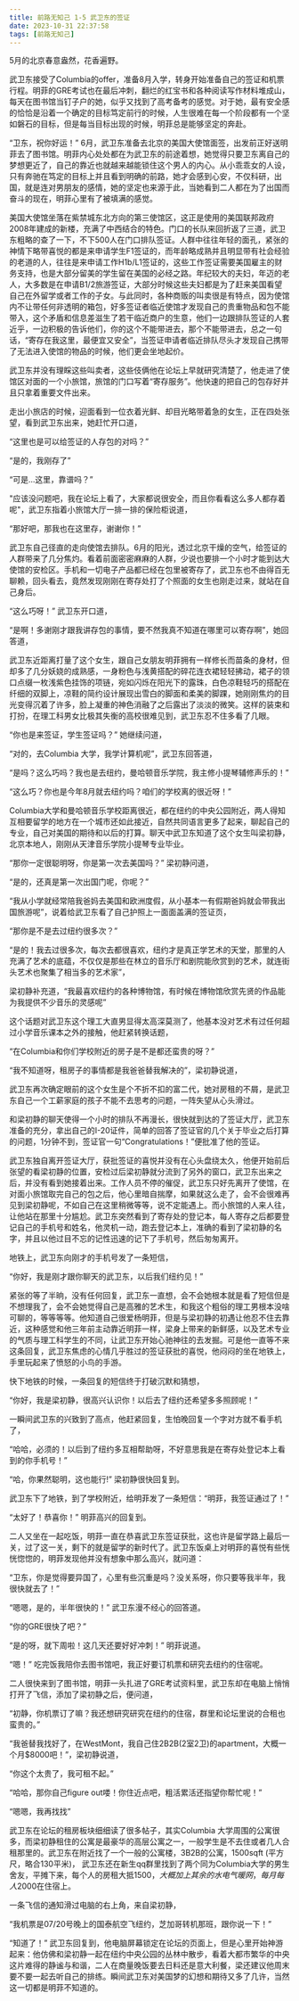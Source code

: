 ```yaml
---
title: 前路无知己 1-5 武卫东的签证
date: 2023-10-31 22:37:58
tags: [前路无知己]
---
```


5月的北京春意盎然，花香遍野。

武卫东接受了Columbia的offer，准备8月入学，转身开始准备自己的签证和机票行程。明菲的GRE考试也在最后冲刺，翻烂的红宝书和各种阅读写作材料堆成山，每天在图书馆当钉子户的她，似乎又找到了高考备考的感觉。对于她，最有安全感的恰恰是沿着一个确定的目标笃定前行的时候，人生很难在每一个阶段都有一个坚如磐石的目标，但是每当目标出现的时候，明菲总是能够坚定的奔赴。

“卫东，祝你好运！” 6月，武卫东准备去北京的美国大使馆面签，出发前正好送明菲去了图书馆。明菲内心处处都在为武卫东的前途着想，她觉得只要卫东离自己的梦想更近了，自己的靠近也就越来越能锁住这个男人的内心。从小乖乖女的人设，只有奔驰在笃定的目标上并且看到明确的前路，她才会感到心安，不仅科研，出国，就是连对男朋友的感情，她的坚定也来源于此，当她看到二人都在为了出国而奋斗的现在，明菲心里有了被填满的感觉。

美国大使馆坐落在紫禁城东北方向的第三使馆区，这正是使用的美国联邦政府2008年建成的新楼，充满了中西结合的特色。门口的长队来回折返了三道，武卫东粗略的查了一下，不下500人在门口排队签证。人群中往往年轻的面孔，紧张的神情下略带喜悦的都是来申请学生F1签证的，而年龄略成熟并且明显带有社会经验的老道的人，往往是来申请工作H1b/L1签证的，这些工作签证需要美国雇主的财务支持，也是大部分留美的学生留在美国的必经之路。年纪较大的夫妇，年迈的老人，大多数是在申请B1/2旅游签证，大部分时候这些夫妇都是为了赶来美国看望自己在外留学或者工作的子女。与此同时，各种商贩的叫卖很是有特点，因为使馆内不让带任何非透明的箱包，好多签证者临近使馆才发现自己的贵重物品和包不能带入，这个矛盾和信息差滋生了若干临近商户的生意，他们一边跟排队签证的人套近乎，一边积极的告诉他们，你的这个不能带进去，那个不能带进去，总之一句话，“寄存在我这里，最便宜又安全”，当签证申请者临近排队尽头才发现自己携带了无法进入使馆的物品的时候，他们更会坐地起价。 

武卫东并没有理睬这些叫卖者，这些伎俩他在论坛上早就研究清楚了，他走进了使馆区对面的一个小旅馆，旅馆的门口写着“寄存服务”。他快速的把自己的包存好并且只拿着重要文件出来。

走出小旅店的时候，迎面看到一位衣着光鲜、却目光略带着急的女生，正在四处张望，看到武卫东出来，她赶忙开口道，

“这里也是可以给签证的人存包的对吗？”

“是的，我刚存了”

“可是...这里，靠谱吗？”

"应该没问题吧，我在论坛上看了，大家都说很安全，而且你看看这么多人都存着呢"，武卫东指着小旅馆大厅一排一排的保险柜说道，

“那好吧，那我也在这里存，谢谢你！”

武卫东自己径直的走向使馆去排队。6月的阳光，透过北京干燥的空气，给签证的人群带来了几分焦灼。看着前面密密麻麻的人群，少说也要排一个小时才能到达大使馆的安检区。手机和一切电子产品都已经在包里被寄存了，武卫东也不由得百无聊赖，回头看去，竟然发现刚刚在寄存处打了个照面的女生也刚走过来，就站在自己身后。

“这么巧呀！” 武卫东开口道，

“是啊！多谢刚才跟我讲存包的事情，要不然我真不知道在哪里可以寄存啊”，她回答道，

武卫东近距离打量了这个女生，跟自己女朋友明菲拥有一样修长而苗条的身材，但却多了几分妖娆的成熟感，一身粉色与浅黄搭配的碎花连衣裙轻轻拂动，裙子的领口点缀一枚浅紫色挂饰的项链，宛如闪烁在阳光下的露珠，白色凉鞋轻巧的搭配在纤细的双脚上，凉鞋的简约设计展现出雪白的脚面和柔美的脚踝，她刚刚焦灼的目光变得沉着了许多，脸上凝重的神色消融了之后露出了淡淡的微笑。这样的装束和打扮，在理工科男女比极其失衡的高校很难见到，武卫东忍不住多看了几眼。

“你也是来签证，学生签证吗？” 她继续问道，

“对的，去Columbia 大学，我学计算机呢”，武卫东回答道，

“是吗？这么巧吗？我也是去纽约，曼哈顿音乐学院，我主修小提琴辅修声乐的！”

“这么巧？你也是今年8月就去纽约吗？咱们的学校离的很近呀！”

Columbia大学和曼哈顿音乐学校距离很近，都在纽约的中央公园附近，两人得知互相要留学的地方在一个城市还如此接近，自然共同语言更多了起来，聊起自己的专业，自己对美国的期待和以后的打算。聊天中武卫东知道了这个女生叫梁初静，北京本地人，刚刚从天津音乐学院小提琴专业毕业。

“那你一定很聪明呀，你是第一次去美国吗？” 梁初静问道，

“是的，还真是第一次出国门呢，你呢？” 

“我从小学就经常陪我爸妈去美国和欧洲度假，从小基本一有假期爸妈就会带我出国旅游呢”，说着给武卫东看了自己护照上一面面盖满的签证页，

“那你是不是去过纽约很多次？”

“是的！我去过很多次，每次去都很喜欢，纽约才是真正学艺术的天堂，那里的人充满了艺术的底蕴，不仅仅是那些在林立的音乐厅和剧院能欣赏到的艺术，就连街头艺术也聚集了相当多的艺术家”， 

梁初静补充道，“我最喜欢纽约的各种博物馆，有时候在博物馆欣赏先贤的作品能为我提供不少音乐的灵感呢”

这个话题对武卫东这个理工大直男显得太高深莫测了，他基本没对艺术有过任何超过小学音乐课本之外的接触，他赶紧转换话题，

“在Columbia和你们学校附近的房子是不是都还蛮贵的呀？”

“我不知道呀，租房子的事情都是我爸爸替我解决的”，梁初静说道，

武卫东再次确定眼前的这个女生是个不折不扣的富二代，她对房租的不屑，是武卫东自己一个工薪家庭的孩子不能不去思考的问题，一阵失望从心头滑过。

和梁初静的聊天使得一个小时的排队不再漫长，很快就到达的了签证大厅，武卫东准备的充分，拿出自己的I-20证件，简单的回答了签证官的几个关于毕业之后打算的问题，1分钟不到，签证官一句“Congratulations！”便批准了他的签证。

武卫东独自离开签证大厅，获批签证的喜悦并没有在心头盘绕太久，他便开始前后张望的看梁初静的位置，安检过后梁初静就分流到了另外的窗口，武卫东出来之后，并没有看到她接着出来。工作人员不停的催促，武卫东只好先离开了使馆，在对面小旅馆取完自己的包之后，他心里暗自揣摩，如果就这么走了，会不会很难再见到梁初静呢，不如自己在这里稍微等等，说不定能遇上。而小旅馆的人来人往，让他站在那里十分尴尬。武卫东突然看到了寄存处的登记本，每人寄存之后都要登记自己的手机号和姓名，他灵机一动，跑去登记本上，准确的看到了梁初静的名字，并且以他过目不忘的记性迅速的记下了手机号，然后匆匆离开。

地铁上，武卫东向刚才的手机号发了一条短信，

“你好，我是刚才跟你聊天的武卫东，以后我们纽约见！”

紧张的等了半晌，没有任何回复，武卫东一直想，会不会她根本就是看了短信但是不想理我了，会不会她觉得自己是高雅的艺术生，和我这个粗俗的理工男根本没啥可聊的，等等等等。他知道自己很爱杨明菲，但是与梁初静的初遇让他忍不住去靠近，这种感觉和他三年前主动靠近明菲一样，梁身上带来的新鲜感，以及艺术专业的气质与理工科学生的不同，让武卫东开始心驰神往的去发掘。可是他一直等不来这条回复，武卫东焦虑的心情几乎胜过的签证获批的喜悦，他闷闷的坐在地铁上，手里玩起来了愤怒的小鸟的手游。

快下地铁的时候，一条回复的短信终于打破沉默和猜想，

“你好，我是梁初静，很高兴认识你！以后去了纽约还希望多多照顾呢！”

一瞬间武卫东的兴致到了高点，他赶紧回复，生怕晚回复一个字对方就不看手机了，

“哈哈，必须的！以后到了纽约多互相帮助呀，不好意思我是在寄存处登记本上看到的你手机号！”

“哈，你果然聪明，这也能行!” 梁初静很快回复到。

武卫东下了地铁，到了学校附近，给明菲发了一条短信：“明菲，我签证通过了！”

“太好了！恭喜你！” 明菲高兴的回复到。

二人又坐在一起吃饭，明菲一直在恭喜武卫东签证获批，这也许是留学路上最后一关，过了这一关，剩下的就是留学的新时代了。武卫东饭桌上对明菲的喜悦有些恍恍惚惚的，明菲发现他并没有想象中那么高兴，就问道：

“卫东，你是觉得要异国了，心里有些沉重是吗？没关系呀，你只要等我半年，我很快就去了！”

“嗯嗯，是的，半年很快的！” 武卫东漫不经心的回答道。

“你的GRE很快了吧？”

“是的呀，就下周啦！这几天还要好好冲刺！” 明菲说道。

“嗯！” 吃完饭我陪你去图书馆吧，我正好要订机票和研究去纽约的住宿呢。

二人很快来到了图书馆，明菲一头扎进了GRE考试资料里，武卫东却在电脑上悄悄打开了飞信，添加了梁初静之后，便问道，

“初静，你机票订了嘛？我还想研究研究在纽约的住宿，群里和论坛里说的合租也蛮贵的。”

“我爸替我找好了，在WestMont，我自己住2B2B(2室2卫)的apartment，大概一个月$8000吧！”，梁初静说道，

“你这个太贵了，我可租不起。”

“哈哈，那你自己figure out喽！你住近点吧，粗活累活还指望你帮忙呢！”

“嗯嗯，我再找找”

武卫东在论坛的租房板块细细读了很多帖子，其实Columbia 大学周围的公寓很多，而梁初静租住的公寓是最豪华的高层公寓之一，一般学生是不去住或者几人合租那里的。武卫东在附近找了一个一般的公寓楼，3B2B的公寓，1500sqft (平方尺，略合130平米)， 武卫东还在新生qq群里找到了两个同为Columbia大学的男生舍友，平摊下来，每个人的房租大抵$1500，大概加上其余的水电气暖网，每月每人$2000在住宿上。

一条飞信的通知滑过电脑的右上角，来自梁初静，

“我机票是07/20号晚上的国泰航空飞纽约，芝加哥转机那班，跟你说一下！”

“知道了！” 武卫东回复到，他电脑屏幕锁定在论坛的页面上，但是心里开始神游起来：他仿佛和梁初静一起在纽约中央公园的丛林中散步，看着大都市繁华的中央这片难得的静谧与和谐，二人在商量晚饭要去日料还是意大利餐，梁还建议他周末要不要一起去听自己的排练。瞬间武卫东对美国梦的幻想和期待又多了几许，当然这一切都是明菲不知道的。